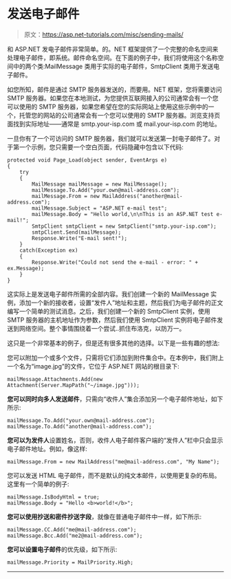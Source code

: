 # 发送电子邮件

> 原文：<https://asp.net-tutorials.com/misc/sending-mails/>

和 ASP.NET 发电子邮件非常简单。的。NET 框架提供了一个完整的命名空间来处理电子邮件，即系统。邮件命名空间。在下面的例子中，我们将使用这个名称空间中的两个类:MailMessage 类用于实际的电子邮件，SmtpClient 类用于发送电子邮件。

如您所知，邮件是通过 SMTP 服务器发送的，而要用。NET 框架，您将需要访问 SMTP 服务器。如果您在本地测试，为您提供互联网接入的公司通常会有一个您可以使用的 SMTP 服务器，如果您希望在您的实际网站上使用这些示例中的一个，托管您的网站的公司通常会有一个您可以使用的 SMTP 服务器。浏览支持页面找到实际地址——通常是 smtp.your-isp.com 或 mail.your-isp.com 的地址。

一旦你有了一个可访问的 SMTP 服务器，我们就可以发送第一封电子邮件了。对于第一个示例，您只需要一个空白页面，代码隐藏中包含以下代码:

```
protected void Page_Load(object sender, EventArgs e)
{
    try
    {
        MailMessage mailMessage = new MailMessage();
        mailMessage.To.Add("your.own@mail-address.com");
        mailMessage.From = new MailAddress("another@mail-address.com");
        mailMessage.Subject = "ASP.NET e-mail test";
        mailMessage.Body = "Hello world,\n\nThis is an ASP.NET test e-mail!";
        SmtpClient smtpClient = new SmtpClient("smtp.your-isp.com");
        smtpClient.Send(mailMessage);
        Response.Write("E-mail sent!");
    }
    catch(Exception ex)
    {
        Response.Write("Could not send the e-mail - error: " + ex.Message);
    }
}
```

这实际上是发送电子邮件所需的全部内容。我们创建一个新的 MailMessage 实例，添加一个新的接收者，设置“发件人”地址和主题，然后我们为电子邮件的正文编写一个简单的测试消息。之后，我们创建一个新的 SmtpClient 实例，使用 SMTP 服务器的主机地址作为参数，然后我们使用 SmtpClient 实例将电子邮件发送到网络空间。整个事情围绕着一个尝试..抓住布洛克，以防万一。

这只是一个非常基本的例子，但是还有很多其他的选择。以下是一些有趣的想法:

<input type="hidden" name="IL_IN_ARTICLE">

您可以附加一个或多个文件，只需将它们添加到附件集合中。在本例中，我们附上一个名为“image.jpg”的文件，它位于 ASP.NET 网站的根目录下:

```
mailMessage.Attachments.Add(new Attachment(Server.MapPath("~/image.jpg")));
```

**您可以同时向多人发送邮件**，只需向“收件人”集合添加另一个电子邮件地址，如下所示:

```
mailMessage.To.Add("your.own@mail-address.com");
mailMessage.To.Add("another@mail-address.com");
```

**您可以为发件人**设置姓名，否则，收件人电子邮件客户端的“发件人”栏中只会显示电子邮件地址。例如，像这样:

```
mailMessage.From = new MailAddress("me@mail-address.com", "My Name");
```

您可以发送 HTML 电子邮件，而不是默认的纯文本邮件，以使用更复杂的布局。这里有一个简单的例子:

```
mailMessage.IsBodyHtml = true;
mailMessage.Body = "Hello <b>world!</b>";
```

**您可以使用抄送和密件抄送字段**，就像在普通电子邮件中一样，如下所示:

```
mailMessage.CC.Add("me@mail-address.com");
mailMessage.Bcc.Add("me2@mail-address.com");
```

**您可以设置电子邮件**的优先级，如下所示:

```
mailMessage.Priority = MailPriority.High;
```

* * *